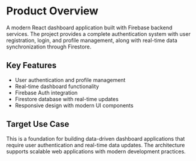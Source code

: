 # Product Overview

A modern React dashboard application built with Firebase backend services. The project provides a complete authentication system with user registration, login, and profile management, along with real-time data synchronization through Firestore.

## Key Features
- User authentication and profile management
- Real-time dashboard functionality
- Firebase Auth integration
- Firestore database with real-time updates
- Responsive design with modern UI components

## Target Use Case
This is a foundation for building data-driven dashboard applications that require user authentication and real-time data updates. The architecture supports scalable web applications with modern development practices.